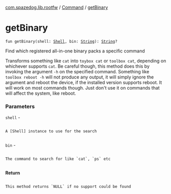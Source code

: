 [com.spazedog.lib.rootfw](../index.md) / [Command](index.md) / [getBinary](.)

# getBinary

`fun getBinary(shell: `[`Shell`](../-shell/index.md)`, bin: `[`String`](https://kotlinlang.org/api/latest/jvm/stdlib/kotlin/-string/index.html)`): `[`String`](https://kotlinlang.org/api/latest/jvm/stdlib/kotlin/-string/index.html)`?`

Find which registered all-in-one binary packs a specific command

Transforms something like `cat` into `toybox cat` or `toolbox cat`,
depending on whichever supports `cat`. Be careful though, this method
does this by invoking the argument `-h` on the specified command.
Something like `toolbox reboot -h` will not produce any output,
it will simply ignore the argument and reboot the device, if the
installed version supports reboot. It will work on most commands though.
Just don't use it on commands that will affect the system, like reboot.

### Parameters

`shell` -

```

```
    A [Shell] instance to use for the search
```

```

`bin` -

```

```
    The command to search for like `cat`, `ps` etc
```

```

**Return**

```

```
    This method returns `NULL` if no support could be found
```

```

